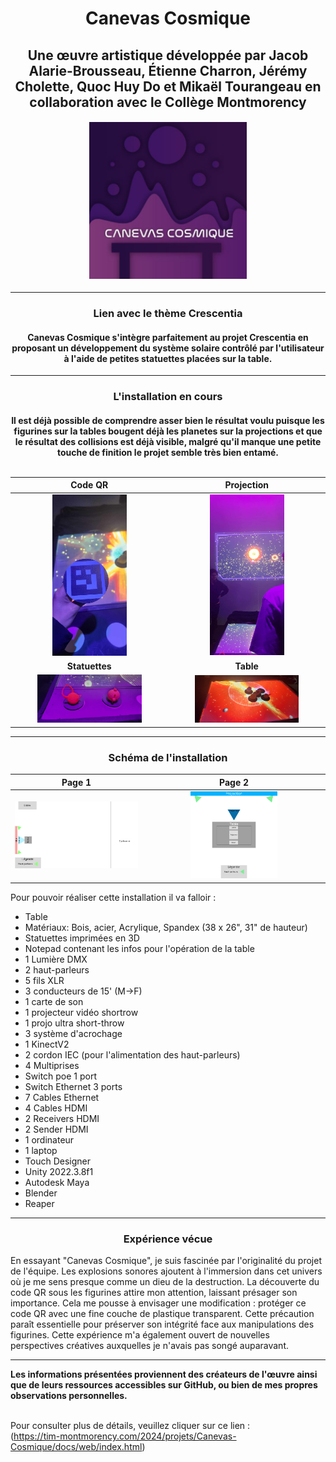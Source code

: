 <h1 align=center>
Canevas Cosmique</h1>

<h2 align=center>Une œuvre artistique développée par Jacob Alarie-Brousseau, Étienne Charron, Jérémy Cholette, Quoc Huy Do et Mikaël Tourangeau en collaboration avec le Collège Montmorency
</h2>
<h4 align=center>
<img src='./medias/Canevas_Cosmique_affiche_20240307.JPG' width=50% height=5%> 
</h4>
<hr>
<h3 align=center>Lien avec le thème Crescentia</h3>

<h4 align=center>
Canevas Cosmique s'intègre parfaitement au projet Crescentia en proposant un développement du système solaire contrôlé par l'utilisateur à l'aide de petites statuettes placées sur la table.
</h4>
 <hr>
 <h3 align=center> L'installation en cours</h3>
 <h4 align=center>Il est déjà possible de comprendre asser bien le résultat voulu puisque les figurines sur la tables bougent déjà les planetes sur la projections et que le résultat des collisions est déjà visible, malgré qu'il manque une petite touche de finition le projet semble très bien entamé.<br><br>
  
| Code QR | Projection | 
| :---: | :---: | 
| <img src='./medias/Canevas_Cosmique_code_QR_20240307.jpg' width=50% height=30%></h4> | <img src='./medias/Canevas_Cosmique_projection_20240307.jpg' width=50% height=30%></h4> |
| Statuettes | Table | 
| <img src='./medias/Canevas_Cosmique_statuettes_20240307.jpg' width=70% height=40%></h4> | <img src='./medias/Canevas_Cosmique_table_20240307.jpg' width=70% height=40%></h4> |
<hr>

<h3 align=center>Schéma de l'installation</h3>

| Page 1 | Page 2 | 
| :---: | :---: | 
| <img src='./medias/Canevas_Cosmique_plantation_20240307.png' width=100% height=100%></h4> | <img src='./medias/Canevas_Cosmique_plantation_02_20240307.png' width=50% height=50%></h4> |

 Pour pouvoir réaliser cette installation il va falloir :<br>

- Table
- Matériaux: Bois, acier, Acrylique, Spandex
(38 x 26", 31" de hauteur)
- Statuettes imprimées en 3D
- Notepad contenant les infos pour l'opération de la table
- 1 Lumière DMX
- 2 haut-parleurs
- 5 fils XLR
- 3 conducteurs de 15' (M->F)
- 1 carte de son
- 1 projecteur vidéo shortrow
- 1 projo ultra short-throw
- 3 système d'acrochage
- 1 KinectV2
- 2 cordon IEC (pour l'alimentation des haut-parleurs)
- 4 Multiprises
- Switch poe 1 port
- Switch Ethernet 3 ports
- 7 Cables Ethernet
- 4 Cables HDMI
- 2 Receivers HDMI
- 2 Sender HDMI
- 1 ordinateur
- 1 laptop
- Touch Designer
- Unity 2022.3.8f1
- Autodesk Maya
- Blender
- Reaper

<hr>
<h3 align=center>Expérience vécue</h3>
En essayant "Canevas Cosmique", je suis fascinée par l'originalité du projet de l'équipe. Les explosions sonores ajoutent à l'immersion dans cet univers où je me sens presque comme un dieu de la destruction. La découverte du code QR sous les figurines attire mon attention, laissant présager son importance. Cela me pousse à envisager une modification : protéger ce code QR avec une fine couche de plastique transparent. Cette précaution paraît essentielle pour préserver son intégrité face aux manipulations des figurines. Cette expérience m'a également ouvert de nouvelles perspectives créatives auxquelles je n'avais pas songé auparavant.

<hr>
<strong>
Les informations présentées proviennent des créateurs de l'œuvre ainsi que de leurs ressources accessibles sur GitHub, ou bien de mes propres observations personnelles.
</strong>
<br>
<br>

Pour consulter plus de détails, veuillez cliquer sur ce lien :<br>
(https://tim-montmorency.com/2024/projets/Canevas-Cosmique/docs/web/index.html) 
